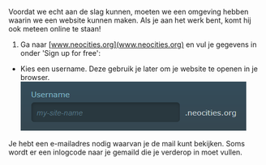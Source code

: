 Voordat we echt aan de slag kunnen, moeten we een omgeving hebben waarin we een website kunnen maken. Als je aan het werk bent, komt hij ook meteen online te staan!

1. Ga naar [www.neocities.org](www.neocities.org) en vul je gegevens in onder 'Sign up for free':
  * Kies een username. Deze gebruik je later om je website te openen in je browser.
  ![](/assets/neocities_username.png)


Je hebt een e-mailadres nodig waarvan je de mail kunt bekijken. Soms wordt er een inlogcode naar je gemaild die je verderop in moet vullen.

